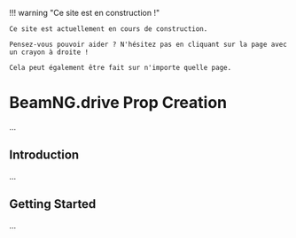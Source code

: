 !!! warning "Ce site est en construction !"

    Ce site est actuellement en cours de construction.

    Pensez-vous pouvoir aider ? N'hésitez pas en cliquant sur la page avec un crayon à droite !

    Cela peut également être fait sur n'importe quelle page.

# BeamNG.drive Prop Creation

...

## Introduction

...

## Getting Started

...
